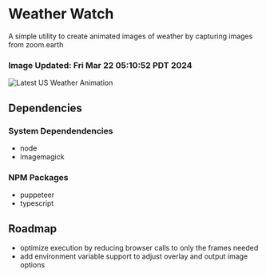 # Weather Watch

A simple utility to create animated images of weather by capturing images from zoom.earth

### Image Updated: Fri Mar 22 05:10:52 PDT 2024

![Latest US Weather Animation](animations/2024-03-22.webp)

## Dependencies
### System Dependendencies
* node
* imagemagick
### NPM Packages
* puppeteer
* typescript

## Roadmap
* optimize execution by reducing browser calls to only the frames needed
* add environment variable support to adjust overlay and output image options
